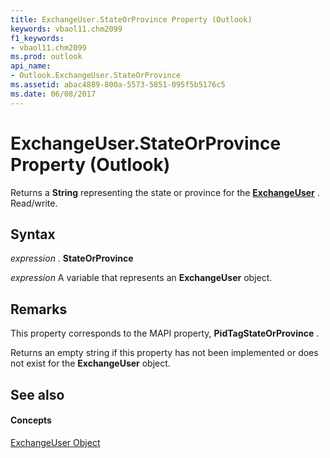 ```yaml
---
title: ExchangeUser.StateOrProvince Property (Outlook)
keywords: vbaol11.chm2099
f1_keywords:
- vbaol11.chm2099
ms.prod: outlook
api_name:
- Outlook.ExchangeUser.StateOrProvince
ms.assetid: abac4889-800a-5573-5851-095f5b5176c5
ms.date: 06/08/2017
---
```



# ExchangeUser.StateOrProvince Property (Outlook)

Returns a  **String** representing the state or province for the **[ExchangeUser](Outlook.ExchangeUser.md)** . Read/write.


## Syntax

 _expression_ . **StateOrProvince**

 _expression_ A variable that represents an **ExchangeUser** object.


## Remarks

This property corresponds to the MAPI property,  **PidTagStateOrProvince** .

 Returns an empty string if this property has not been implemented or does not exist for the **ExchangeUser** object.


## See also


#### Concepts


[ExchangeUser Object](Outlook.ExchangeUser.md)

